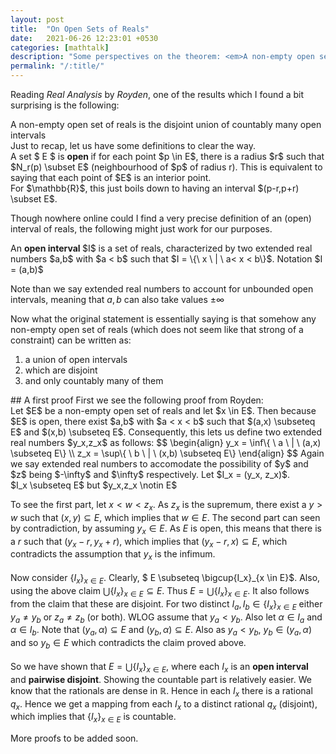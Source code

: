 ```yaml
---
layout: post
title:  "On Open Sets of Reals"
date:   2021-06-26 12:23:01 +0530
categories: [mathtalk]
description: "Some perspectives on the theorem: <em>A non-empty open set of reals is the disjoint union of countably many open intervals</em>"
permalink: "/:title/"
---
```



Reading <em>Real Analysis</em> by <em>Royden</em>, one of the results which I found a bit surprising is the following:

<div class="theorem">
A non-empty open set of reals is the disjoint union of countably many open intervals
</div>
Just to recap, let us have some definitions to clear the way.
<div class="definition">
A set $ E $ is <strong>open </strong> if for each point $p \in E$, there is a radius $r$ such that $N_r(p) \subset E$ (neighbourhood of $p$ of radius r). This is equivalent to saying that each point of $E$ is an interior point.
</div>
For $\mathbb{R}$, this just boils down to having an interval $(p-r,p+r) \subset E$. 

Though nowhere online could I find a very precise definition of an (open) interval of reals, the following might just work for our purposes.
<div class="definition">
An <strong>open interval </strong> $I$ is a set of reals, characterized by two extended real numbers $a,b$ with $a < b$ such that $I = \{\ x \ | \ a< x < b\}$. Notation $I = (a,b)$
</div>

Note than we say extended real numbers to account for unbounded open intervals, meaning that $a,b$ can also take values $\pm \infty$



Now what the original statement is essentially saying is that somehow any non-empty open set of reals (which does not seem like that strong of a constraint) can be written as:
<ol>
<li>a union of open intervals </li>
<li> which are disjoint </li>
<li> and only countably many of them </li>
</ol>
## A first proof
First we see the following proof from Royden:
<div class="proof">
Let $E$ be a non-empty open set of reals and let $x \in E$. Then because $E$ is open, there exist $a,b$ with $a < x < b$ such that $(a,x) \subseteq E$ and $(x,b) \subseteq E$. Consequently, this lets us define two extended real numbers $y_x,z_x$ as follows:
$$
\begin{align}
y_x = \inf\{ \ a \ | \ (a,x) \subseteq E\}  \\ z_x = \sup\{ \ b \ | \ (x,b) \subseteq E\}
\end{align}
$$
Again we say extended real numbers to accomodate the possibility of $y$ and $z$ being $-\infty$ and $\infty$ respectively.
Let $I_x = (y_x, z_x)$. 

<div class = "claim">
$I_x \subseteq E$ but $y_x,z_x \notin E$
</div>

To see the first part, let $x < w < z_x$. As $z_x$ is the supremum, there exist a $y > w$ such that $(x, y) \subseteq E$, which implies that $w \in E$. The second part can seen by contradiction, by assuming $y_x \in E$. As $E$ is open, this means that there is a $r$ such that $(y_x - r, y_x + r)$, which implies that $(y_x-r,x) \subseteq E$, which contradicts the assumption that $y_x$ is the infimum.
<br><br>
Now consider $\{I_x\}_{x \in E}$. Clearly, $ E \subseteq \bigcup\{I_x\}_{x \in E}$. Also, using the above claim $\bigcup\{I_x\}_{x \in E} \subseteq E$. Thus $E = \bigcup\{I_x\}_{x \in E}$. It also follows from the claim that these are disjoint. For two distinct $I_a, I_b \in \{I_x\}_{x \in E}$ either $y_a \neq y_b$ or $z_a \neq z_b$ (or both). WLOG assume that $y_a < y_b$. Also let $\alpha \in I_a$ and $\alpha \in I_b$. Note that $(y_a, \alpha) \subseteq E$ and $(y_b, \alpha) \subseteq E$. Also as $y_a < y_b$, $y_b \in (y_a, \alpha)$ and so $y_b \in E$ which contradicts the claim proved above.
<br><br>
So we have shown that $E = \bigcup \{I_x\}_{x \in E}$, where each $I_x$ is an <strong>open interval</strong> and <strong>pairwise disjoint</strong>. Showing the countable part is relatively easier. We know that the rationals are dense in $\mathbb{R}$. Hence in each $I_x$ there is a rational $q_x$. Hence we get a mapping from each $I_x$
to a distinct rational $q_x$ (disjoint), which implies that $\{I_x\}_{x \in E}$ is countable.
</div>
More proofs to be added soon.

<script>
MathJax.Hub.Queue(["Typeset",MathJax.Hub]);
</script>


